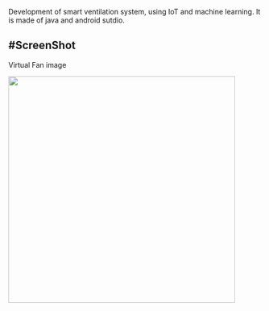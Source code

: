 Development of smart ventilation system, using IoT and machine learning.
It is made of java and android sutdio.

#ScreenShot
--------------
Virtual Fan image

<div>
<img width="450" src="https://user-images.githubusercontent.com/38809474/89620977-7d473200-d8cb-11ea-8380-461d44e256f8.png">
</div>
